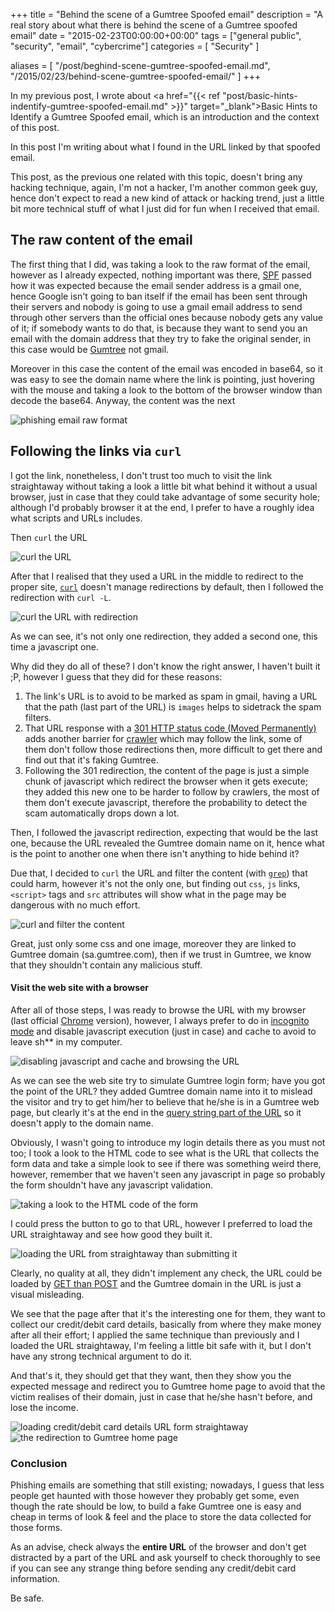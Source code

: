 +++
title = "Behind the scene of a Gumtree Spoofed email"
description = "A real story about what there is behind the scene of a Gumtree spoofed email"
date = "2015-02-23T00:00:00+00:00"
tags = ["general public", "security", "email", "cybercrime"]
categories = [
  "Security"
]

aliases = [
  "/post/beghind-scene-gumtree-spoofed-email.md",
  "/2015/02/23/behind-scene-gumtree-spoofed-email/"
]
+++

In my previous post, I wrote about <a href="{{< ref "post/basic-hints-indentify-gumtree-spoofed-email.md" >}}" target="_blank">Basic Hints to Identify a Gumtree Spoofed email</a>, which is an introduction and the context of this post.

In this post I'm writing about what I found in the URL linked by that spoofed email.

This post, as the previous one related with this topic, doesn't bring any hacking technique, again, I'm not a hacker, I'm another common geek guy, hence don't expect to read a new kind of attack or hacking trend, just a little bit more technical stuff of what I just did for fun when I received that email.


## The raw content of the email

The first thing that I did, was taking a look to the raw format of the email, however as I already expected, nothing important was there, <a href="http://en.wikipedia.org/wiki/Sender_Policy_Framework" target="_blank">SPF</a> passed how it was expected because the email sender address is a gmail one, hence Google isn't going to ban itself if the email has been sent through their servers and nobody is going to use a gmail email address to send through other servers than the official ones because nobody gets any value of it; if somebody wants to do that, is because they want to send you an email with the domain address that they try to fake the original sender, in this case would be <a href="http://gumtree.com" target="_blank" rel="nofollow">Gumtree</a> not gmail.

Moreover in this case the content of the email was encoded in base64, so it was easy to see the domain name where the link is pointing, just hovering with the mouse and taking a look to the bottom of the browser window than decode the base64. Anyway, the content was the next

![phishing email raw format](https://s-media-cache-ak0.pinimg.com/originals/bc/ef/1c/bcef1c808165c0b85b7a0682c434b9d7.jpg)


## Following the links via `curl`

I got the link, nonetheless, I don't trust too much to visit the link straightaway without taking a look a little bit what behind it without a usual browser, just in case that they could take advantage of some security hole; although I'd probably browser it at the end, I prefer to have a roughly idea what scripts and URLs includes.

Then `curl` the URL

<img alt="curl the URL" src="http://zippy.gfycat.com/FeistyFrequentAndeancockoftherock.gif" class="graphic-medium graphic-medium-centre">


After that I realised that they used a URL in the middle to redirect to the proper site, <a href="http://curl.haxx.se/docs/manpage.html" target="_blank">`curl`</a> doesn't manage redirections by default, then I followed the redirection with `curl -L`.

<img alt="curl the URL with redirection" src="http://zippy.gfycat.com/ShamelessQuaintAntipodesgreenparakeet.gif" class="graphic-medium graphic-medium-centre">

As we can see, it's not only one redirection, they added a second one, this time a javascript one.

Why did they do all of these? I don't know the right answer, I haven't built it ;P, however I guess that they did for these reasons:

1. The link's URL is to avoid to be marked as spam in gmail, having a URL that the path (last part of the URL) is `images` helps to sidetrack the spam filters.
2. That URL response with a <a href="http://en.wikipedia.org/wiki/HTTP_301" target="_blank">301 HTTP status code (Moved Permanently)</a> adds another barrier for <a href="http://en.wikipedia.org/wiki/Web_crawler" target="_blank">crawler</a> which may follow the link, some of them don't follow those redirections then, more difficult to get there and find out that it's faking Gumtree.
3. Following the 301 redirection, the content of the page is just a simple chunk of javascript which redirect the browser when it gets execute; they added this new one to be harder to follow by crawlers, the most of them don't execute javascript, therefore the probability to detect the scam automatically drops down a lot.

Then, I followed the javascript redirection, expecting that would be the last one, because the URL revealed the Gumtree domain name on it, hence what is the point to another one when there isn't anything to hide behind it?

Due that, I decided to `curl` the URL and filter the content (with <a href="http://en.wikipedia.org/wiki/Grep" target="_blank">`grep`</a>) that could harm, however it's not the only one, but finding out `css`, `js` links, `<script>` tags and `src` attributes will show what in the page may be dangerous with no much effort.

<img alt="curl and filter the content" src="http://zippy.gfycat.com/FinishedWebbedAdouri.gif" class="graphic-medium graphic-medium-centre">


Great, just only some css and one image, moreover they are linked to Gumtree domain (sa.gumtree.com), then if we trust in Gumtree, we know that they shouldn't contain any malicious stuff.


#### Visit the web site with a browser

After all of those steps, I was ready to browse the URL with my browser (last official <a href="http://www.google.com/chrome/" target="_blank" rel="nofollow">Chrome</a> version), however, I always prefer to do in <a href="https://support.google.com/chrome/answer/95464?hl=en-GB"  target="_blank">incognito mode</a> and disable javascript execution (just in case) and cache to avoid to leave sh** in my computer.

<img alt="disabling javascript and cache and browsing the URL" src="http://zippy.gfycat.com/FirmYearlyKitten.gif" class="graphic-medium graphic-medium-centre">

As we can see the web site try to simulate Gumtree login form; have you got the point of the URL? they added Gumtree domain name into it to mislead the visitor and try to get him/her to believe that he/she is in a Gumtree web page, but clearly it's at the end in the <a href="http://en.wikipedia.org/wiki/Query_string" target="_blank">query string part of the URL</a> so it doesn't apply to the domain name.

Obviously, I wasn't going to introduce my login details there as you must not too; I took a look to the HTML code to see what is the URL that collects the form data and take a simple look to see if there was something weird there, however, remember that we haven't seen any javascript in page so probably the form shouldn't have any javascript validation.

<img alt="taking a look to the HTML code of the form" src="http://media.giphy.com/media/ytwDCK1o9L7KmGqefm/giphy.gif" class="graphic-medium graphic-medium-centre">

I could press the button to go to that URL, however I preferred to load the URL straightaway and see how good they built it.


<img alt="loading the URL from straightaway than submitting it" src="http://media.giphy.com/media/5yLgocc3WHwbwoTn7Us/giphy.gif" class="graphic-medium graphic-medium-centre">


Clearly, no quality at all, they didn't implement any check, the URL could be loaded by <a href="http://en.wikipedia.org/wiki/Hypertext_Transfer_Protocol#Request_methods" target="_blank">GET than POST</a> and the Gumtree domain in the URL is just a visual misleading.

We see that the page after that it's the interesting one for them, they want to collect our credit/debit card details, basically from where they make money after all their effort; I applied the same technique than previously and I loaded the URL straightaway, I'm feeling a little bit safe with it, but I don't have any strong technical argument to do it.

And that's it, they should get that they want, then they show you the expected message and redirect you to Gumtree home page to avoid that the victim realises of their domain, just in case that he/she hasn't before, and lose the income.

<img alt="loading credit/debit card details URL form straightaway" src="http://media.giphy.com/media/5yLgociQbt93scFPyPC/giphy.gif" class="graphic-medium graphic-medium-centre">

<img alt="the redirection to Gumtree home page" src="http://media.giphy.com/media/5yLgocjcqYJrKdSpGqk/giphy.gif" class="graphic-medium graphic-medium-centre">


### Conclusion

Phishing emails are something that still existing; nowadays, I guess that less people get haunted with those however they probably get some, even though the rate should be low, to build a fake Gumtree one is easy and cheap in terms of look & feel and the place to store the data collected for those forms.

As an advise, check always the __entire URL__ of the browser and don't get distracted by a part of the URL and ask yourself to check thoroughly to see if you can see any strange thing before sending any credit/debit card information.

Be safe.
